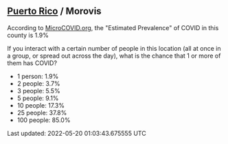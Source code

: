 
## [Puerto Rico](/united-states/puerto-rico) / Morovis

According to [MicroCOVID.org](http://microcovid.org),
the "Estimated Prevalence" of COVID in this county is 1.9%

If you interact with a certain number of people in this location
(all at once in a group, or spread out across the day), what is the chance that
1 or more of them has COVID?

- 1 person: 1.9%
- 2 people: 3.7%
- 3 people: 5.5%
- 5 people: 9.1%
- 10 people: 17.3%
- 25 people: 37.8%
- 100 people: 85.0%

Last updated: 2022-05-20 01:03:43.675555 UTC
